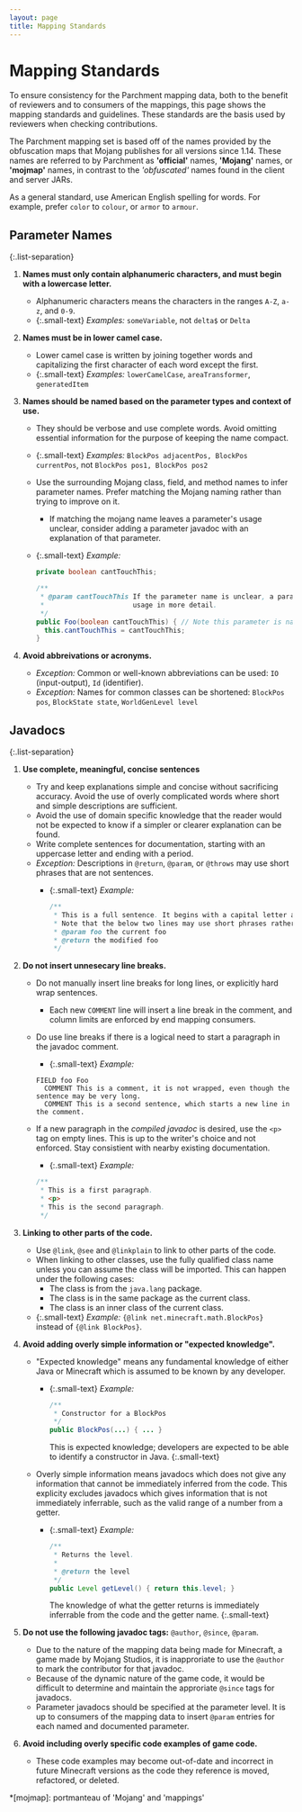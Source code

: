```yaml
---
layout: page
title: Mapping Standards
---
```


<style>
.small-text {
    list-style: none;
    font-size: 0.9em !important;
}
.list-separation > li {
    margin-bottom: 0.5em;
}
</style>

# Mapping Standards

To ensure consistency for the Parchment mapping data, both to the benefit of reviewers and to consumers of the mappings,
this page shows the mapping standards and guidelines. These standards are the basis used by reviewers when checking
contributions.

The Parchment mapping set is based off of the names provided by the obfuscation maps that Mojang publishes for all 
versions since 1.14. These names are referred to by Parchment as **'official'** names, **'Mojang'** names, or 
**'mojmap'** names, in contrast to the _'obfuscated'_ names found in the client and server JARs.

As a general standard, use American English spelling for words. For example, prefer `color` to `colour`, or `armor` to
`armour`.

## Parameter Names

{:.list-separation}

1. **Names must only contain alphanumeric characters, and must begin with a lowercase letter.**
    - Alphanumeric characters means the characters in the ranges `A-Z`, `a-z`, and `0-9`.
    - {:.small-text} _Examples:_ `someVariable`, not `delta$` or `Delta`

1. **Names must be in lower camel case.**
    - Lower camel case is written by joining together words and capitalizing the first character of each word except 
      the first.
    - {:.small-text} _Examples:_ `lowerCamelCase`, `areaTransformer`, `generatedItem`

1. **Names should be named based on the parameter types and context of use.**
    - They should be verbose and use complete words. Avoid omitting essential information for the purpose of keeping the 
      name compact.
    - {:.small-text} _Examples:_ `BlockPos adjacentPos, BlockPos currentPos`, not `BlockPos pos1, BlockPos pos2`
    - Use the surrounding Mojang class, field, and method names to infer parameter names. Prefer matching the Mojang naming
      rather than trying to improve on it.
      - If matching the mojang name leaves a parameter's usage unclear, consider adding a parameter javadoc with an
        explanation of that parameter.
    - {:.small-text} _Example:_

      ```java
      private boolean cantTouchThis;

      /**
       * @param cantTouchThis If the parameter name is unclear, a parameter javadoc could be added to explain the
       *                      usage in more detail.
       */
      public Foo(boolean cantTouchThis) { // Note this parameter is named to match the field name
        this.cantTouchThis = cantTouchThis;
      } 

      ```

1. **Avoid abbreivations or acronyms.**
    - _Exception:_ Common or well-known abbreviations can be used: `IO` (input-output), `Id` (identifier).
    - _Exception:_ Names for common classes can be shortened: `BlockPos pos`, `BlockState state`, `WorldGenLevel level`

## Javadocs

{:.list-separation}

1. **Use complete, meaningful, concise sentences**
    - Try and keep explanations simple and concise without sacrificing accuracy. Avoid the use of overly complicated 
      words where short and simple descriptions are sufficient.
    - Avoid the use of domain specific knowledge that the reader would not be expected to know if a simpler or clearer
      explanation can be found.
    - Write complete sentences for documentation, starting with an uppercase letter and ending with a period.
    - _Exception:_ Descriptions in `@return`, `@param`, or `@throws` may use short phrases that are not sentences.
      - {:.small-text} _Example:_
        
        ```java
        /**
         * This is a full sentence. It begins with a capital letter and ends with a period.
         * Note that the below two lines may use short phrases rather than complete sentences.
         * @param foo the current foo
         * @return the modified foo
         */
        ```

1. **Do not insert unnesecary line breaks.**
    - Do not manually insert line breaks for long lines, or explicitly hard wrap sentences.
      - Each new `COMMENT` line will insert a line break in the comment, and column limits are enforced by end mapping consumers.
    - Do use line breaks if there is a logical need to start a paragraph in the javadoc comment.
      - {:.small-text} _Example:_

      ```
      FIELD foo Foo
        COMMENT This is a comment, it is not wrapped, even though the sentence may be very long.
        COMMENT This is a second sentence, which starts a new line in the comment.
      ```
    
    - If a new paragraph in the _compiled javadoc_ is desired, use the `<p>` tag on empty lines. This is up to the writer's
      choice and not enforced. Stay consistient with nearby existing documentation.
      - {:.small-text} _Example:_

      ```java
      /**
       * This is a first paragraph.
       * <p>
       * This is the second paragraph.
       */
      ```

1. **Linking to other parts of the code.**
    - Use `@link`, `@see` and `@linkplain` to link to other parts of the code.
    - When linking to other classes, use the fully qualified class name unless you can assume the class will be imported.
      This can happen under the following cases:
      - The class is from the `java.lang` package.
      - The class is in the same package as the current class.
      - The class is an inner class of the current class.
    - {:.small-text} _Example:_ `{@link net.minecraft.math.BlockPos}` instead of `{@link BlockPos}`.

1. **Avoid adding overly simple information or "expected knowledge".**
    - "Expected knowledge" means any fundamental knowledge of either Java or Minecraft which is assumed to be known by
      any developer.
        - {:.small-text} _Example:_ 

          ```java
          /**
           * Constructor for a BlockPos
           */
          public BlockPos(...) { ... }
          ```

          This is expected knowledge; developers are expected to be able to identify a constructor in Java.
          {:.small-text} 

    - Overly simple information means javadocs which does not give any information that cannot be immediately inferred 
      from the code. This explicity excludes javadocs which gives information that is not immediately inferrable, such
      as the valid range of a number from a getter.
        - {:.small-text} _Example:_ 

          ```java
          /**
           * Returns the level.
           *
           * @return the level
           */
          public Level getLevel() { return this.level; }
          ```

          The knowledge of what the getter returns is immediately inferrable from the code and the getter name.
          {:.small-text} 

1. **Do not use the following javadoc tags:** `@author`, `@since`, `@param`.
    - Due to the nature of the mapping data being made for Minecraft, a game made by Mojang Studios, it is inapproriate
      to use the `@author` to mark the contributor for that javadoc.
    - Because of the dynamic nature of the game code, it would be difficult to determine and maintain the approriate
      `@since` tags for javadocs.
    - Parameter javadocs should be specified at the parameter level. It is up to consumers of the mapping data to insert
      `@param` entries for each named and documented parameter.

1. **Avoid including overly specific code examples of game code.**
    - These code examples may become out-of-date and incorrect in future Minecraft versions as the code they reference 
      is moved, refactored, or deleted.

*[mojmap]: portmanteau of 'Mojang' and 'mappings'
